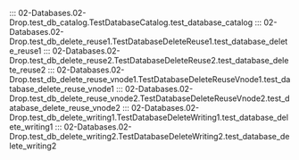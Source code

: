 ::: 02-Databases.02-Drop.test_db_catalog.TestDatabaseCatalog.test_database_catalog
::: 02-Databases.02-Drop.test_db_delete_reuse1.TestDatabaseDeleteReuse1.test_database_delete_reuse1
::: 02-Databases.02-Drop.test_db_delete_reuse2.TestDatabaseDeleteReuse2.test_database_delete_reuse2
::: 02-Databases.02-Drop.test_db_delete_reuse_vnode1.TestDatabaseDeleteReuseVnode1.test_database_delete_reuse_vnode1
::: 02-Databases.02-Drop.test_db_delete_reuse_vnode2.TestDatabaseDeleteReuseVnode2.test_database_delete_reuse_vnode2
::: 02-Databases.02-Drop.test_db_delete_writing1.TestDatabaseDeleteWriting1.test_database_delete_writing1
::: 02-Databases.02-Drop.test_db_delete_writing2.TestDatabaseDeleteWriting2.test_database_delete_writing2
